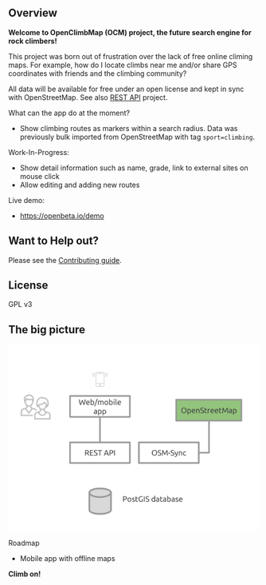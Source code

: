 ## Overview
**Welcome to OpenClimbMap (OCM) project, the future search engine for rock climbers!**

This project was born out of frustration over the lack of free online climing maps.  For example, how do I locate climbs near me and/or share GPS coordinates with friends and the climbing community?

All data will be available for free under an open license and kept in sync with OpenStreetMap. See also [REST API](https://openbeta.github.io/beta/) project. 

What can the app do at the moment?
- Show climbing routes as markers within a search radius. Data was previously bulk imported from OpenStreetMap with tag `sport=climbing`.

Work-In-Progress:
- Show detail information such as name, grade, link to external sites on mouse click
- Allow editing and adding new routes

Live demo:
- https://openbeta.io/demo

## Want to Help out?
Please see the [Contributing guide](CONTRIBUTING.md).

## License
GPL v3

## The big picture
![OpenClimbMap diagram](openbeta-overview.png)

Roadmap
- Mobile app with offline maps

**Climb on!**
